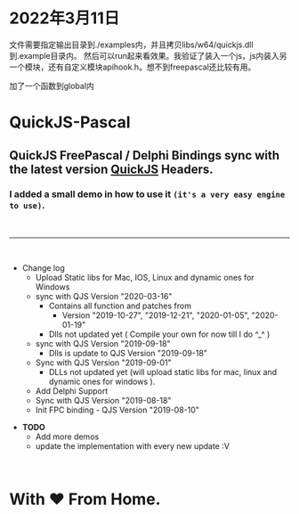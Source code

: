 # 2022年3月11日

文件需要指定输出目录到./examples内，并且拷贝libs/w64/quickjs.dll到.example目录内。
然后可以run起来看效果。我验证了装入一个js，js内装入另一个模块，还有自定义模块apihook.h。想不到freepascal还比较有用。

加了一个函数到global内

# QuickJS-Pascal

## QuickJS FreePascal / Delphi Bindings sync with the latest version   [QuickJS](https://bellard.org/quickjs) Headers.

### I added a small demo in how to use it ```(it's a very easy engine to use)```.

<br><hr><br>

* Change log
  - Upload Static libs for Mac, IOS, Linux and dynamic ones for Windows
  - sync with QJS Version "2020-03-16"
    - Contains all function and patches from
      - Version "2019-10-27", "2019-12-21", "2020-01-05", "2020-01-19"
    - Dlls not updated yet ( Compile your own for now till I do ^_^ )
  - sync with QJS Version "2019-09-18"
    - Dlls is update to QJS Version "2019-09-18"
  - Sync with QJS Version "2019-09-01" 
    - DLLs not updated yet (will upload static libs for mac, linux and dynamic ones for windows ).
  - Add Delphi Support
  - Sync with QJS Version "2019-08-18"
  - Init FPC binding - QJS Version "2019-08-10"

- **TODO**
  - Add more demos
  - update the implementation with every new update :V 

<br>

# With ❤️ From Home.
